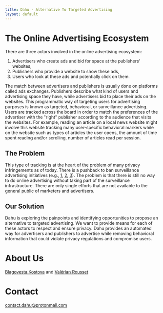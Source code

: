 ```yaml
---
title: Dahu - Alternative To Targeted Advertising 
layout: default
---
```


# The Online Advertising Ecosystem

There are three actors involved in the online advertising ecosystem:
1. Advertisers who create ads and bid for space at the publishers' websites,
2. Publishers who provide a website to show these ads,
3. Users who look at these ads and potentially click on them.

The match between advertisers and publishers is usually done on platforms called ads exchanges. Publishers describe what kind of users and advertising space they have, while advertisers bid to place their ads on the websites. This programmatic way of targeting users for advertising purposes is known as targeted, behavioral, or surveillance advertising. Users are tracked across the board in order to match the preferences of the advertiser with the "right" publisher according to the audience that visits the websites. For example, reading an article on a local news website might involve this website tracking many user-specific behavioral markers while on the website such as types of articles the user opens, the amount of time spent reading and/or scrolling, number of articles read per session.

## The Problem
This type of tracking is at the heart of the problem of many privacy infringements as of today. There is a pushback to ban surveillance advertising initiatives (e.g., [1](https://www.bansurveillanceadvertising.com), [2](https://consumerfed.org/surveillance-advertising-factsheets/), [3](https://qz.com/1997873/apples-idfa-privacy-update-threatens-to-upend-the-ad-industry/)). The problem is that there is still no way to do online advertising without taking part of the surveillance infrastructure. There are only single efforts that are not available to the general public of marketers and advertisers.

## Our Solution

Dahu is exploring the painpoints and identifying opportunities to propose an alternative to targeted advertising. We want to provide means for each of these actors to respect and ensure privacy. Dahu provides an automated way for advertisers and publishers to advertise while removing behavioral information that could violate privacy regulations and compromise users.


# About Us 

[Blagovesta Kostova](https://betty.github.io) and [Valérian Rousset](https://www.linkedin.com/in/valerianrousset/)

# Contact

<a href="mailto:contact.dahu@protonmail.com">contact.dahu@protonmail.com</a>

